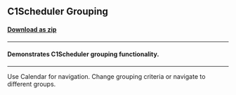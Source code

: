 ## C1Scheduler Grouping
#### [Download as zip](https://downgit.github.io/#/home?url=https://github.com/GrapeCity/ComponentOne-WPF-Samples/tree/master/NET_4.5.2/C1.WPF.Schedule/VB/Grouping)
____
#### Demonstrates C1Scheduler grouping functionality.
____
Use Calendar for navigation. Change grouping criteria or navigate to different groups.
